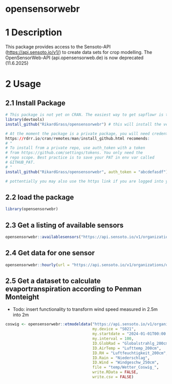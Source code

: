 opensensorwebr
================

<!-- README.md is generated from README.Rmd. Please edit that file -->

# 1 Description

This package provides access to the Sensoto-API
(<https://api.sensoto.io/v1/>) to create data sets for crop modelling.
The OpenSensorWeb-API (api.opensensorweb.de) is now deprecated
(11.6.2025)

# 2 Usage

## 2.1 Install Package

``` r
# This package is not yet on CRAN. The easiest way to get sapflowr is to install it via github:
library(devtools)
install_github("RikardGrass/opensensorwebr") # this will install the version on "main"
```

``` r
# At the moment the package is a private package, you will need credentials
https://rdrr.io/cran/remotes/man/install_github.html recomends: 
# "
# To install from a private repo, use auth_token with a token
# from https://github.com/settings/tokens. You only need the
# repo scope. Best practice is to save your PAT in env var called
# GITHUB_PAT.
# "
install_github("RikardGrass/opensensorwebr", auth_token = "abcdefasdf")

# pottentially you may also use the https link if you are logged into your github account at the same time (e.g. via www.github.de in our browser)
```

## 2.2 load the package

``` r
library(opensensorwebr)
```

## 2.3 Get a listing of available sensors

``` r
opensensorwebr::availablesensors("https://api.sensoto.io/v1/organizations/open/networks/AMMS_WETTERDATEN", my.device = "S034")
```

## 2.4 Get data for one sensor

``` r
opensensorwebr::hourly(url = "https://api.sensoto.io/v1/organizations/open/networks/AMMS_WETTERDATEN", my.device = "S021", my.sensor = "Niederschlag", aggregation = "MEAN", my.interval = 1000, my.startdate = "2015-09-18T00:00:00Z")
```

## 2.5 Get a dataset to calculate evaportranspiration according to Penman Monteight

- Todo: insert functionality to transform wind speed measured in 2.5m
  into 2m

``` r
coswig <- opensensorwebr::etmodeldata("https://api.sensoto.io/v1/organizations/open/networks/AMMS_WETTERDATEN",
                                      my.device = "S021",
                                      my.startdate = "2024-01-01T00:00:00Z",
                                      my.interval = 100,
                                      ID.GlobRad = "Globalstrahlg_200cm",
                                      ID.AirTemp = "Lufttemp_200cm",
                                      ID.RH = "Luftfeuchtigkeit_200cm",
                                      ID.Rain = "Niederschlag",
                                      ID.Wind = "Windgeschw_250cm",
                                      file = "temp/Wetter_Coswig_",
                                      write.RData = FALSE,
                                      write.csv = FALSE)
```
